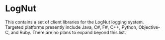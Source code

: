 LogNut
======

This contains a set of client libraries for the LogNut logging system. Targeted platforms presently include Java, C#, F#, C++, Python, Objective-C, and Ruby. There are no plans to expand beyond this list.
